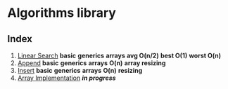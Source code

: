 # Algorithms library

## Index

1. [Linear Search](001_linear_search) **basic** **generics** **arrays** **avg O(n/2)** **best O(1)** **worst O(n)**
2. [Append](002_append) **basic** **generics** **arrays** **O(n)** **array resizing**
3. [Insert](003_arr_insert) **basic** **generics** **arrays** **O(n)** **resizing**
4. [Array Implementation](002_arr_insert) ***in progress***